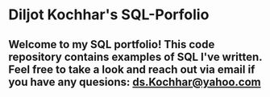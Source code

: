 # Diljot Kochhar's SQL-Porfolio

## Welcome to my SQL portfolio! This code repository contains examples of SQL I've written. Feel free to take a look and reach out via email if you have any quesions: ds.Kochhar@yahoo.com
